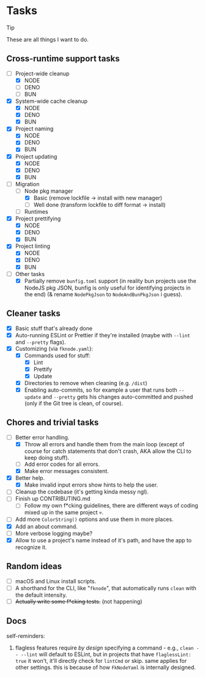 # Tasks

> [!TIP]
> These are all things I want to do.

## Cross-runtime support tasks

- [ ] Project-wide cleanup
  - [x] NODE
  - [ ] DENO
  - [ ] BUN
- [x] System-wide cache cleanup
  - [x] NODE
  - [x] DENO
  - [x] BUN
- [x] Project naming
  - [x] NODE
  - [x] DENO
  - [x] BUN
- [x] Project updating
  - [x] NODE
  - [x] DENO
  - [x] BUN
- [ ] Migration
  - [ ] Node pkg manager
    - [x] Basic (remove lockfile -> install with new manager)
    - [ ] Well done (transform lockfile to diff format -> install)
  - [ ] Runtimes
- [x] Project prettifying
  - [x] NODE
  - [x] DENO
  - [x] BUN
- [x] Project linting
  - [x] NODE
  - [x] DENO
  - [x] BUN
- [ ] Other tasks
  - [x] Partially remove `bunfig.toml` support (in reality bun projects use the NodeJS pkg JSON, bunfig is only useful for identifying projects in the end) (& rename `NodePkgJson` to `NodeAndBunPkgJson` i guess).

## Cleaner tasks

- [x] Basic stuff that's already done
- [x] Auto-running ESLint or Prettier if they're installed (maybe with `--lint` and `--pretty` flags).
- [x] Customizing (via `fknode.yaml`):
  - [x] Commands used for stuff:
    - [x] Lint
    - [x] Prettify
    - [x] Update
  - [x] Directories to remove when cleaning (e.g. `/dist`)
  - [x] Enabling auto-commits, so for example a user that runs both `--update` and `--pretty` gets his changes auto-committed and pushed (only if the Git tree is clean, of course).

## Chores and trivial tasks

- [ ] Better error handling.
  - [x] Throw all errors and handle them from the main loop (except of course for catch statements that don't crash, AKA allow the CLI to keep doing stuff).
  - [ ] Add error codes for all errors.
  - [x] Make error messages consistent.
- [x] Better help.
  - [x] Make invalid input errors show hints to help the user.
- [ ] Cleanup the codebase (it's getting kinda messy ngl).
- [ ] Finish up CONTRIBUTING.md
  - [ ] Follow my own f\*cking guidelines, there are different ways of coding mixed up in the same project :skull:.
- [ ] Add more `ColorString()` options and use them in more places.
- [x] Add an about command.
- [ ] More verbose logging maybe?
- [x] Allow to use a project's name instead of it's path, and have the app to recognize it.

## Random ideas

- [ ] macOS and Linux install scripts.
- [ ] A shorthand for the CLI, like "`fknode`", that automatically runs `clean` with the default intensity.
- [ ] ~~Actually write some f\*cking tests.~~ (not happening)

## Docs

self-reminders:

1. flagless features require _by design_ specifying a command - e.g., `clean -- --lint` will default to ESLint, but in projects that have `flaglessLint: true` it won't, it'll directly check for `lintCmd` or skip. same applies for other settings. this is because of how `FkNodeYaml` is internally designed.
